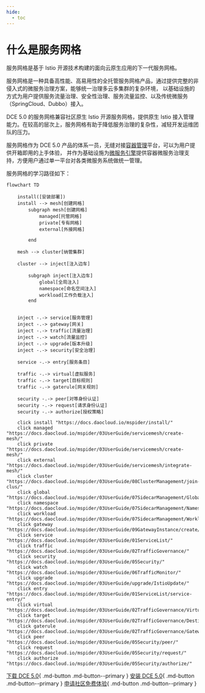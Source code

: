 ```yaml
---
hide:
  - toc
---
```


# 什么是服务网格

服务网格是基于 Istio 开源技术构建的面向云原生应用的下一代服务网格。

服务网格是一种具备高性能、高易用性的全托管服务网格产品，通过提供完整的非侵入式的微服务治理方案，能够统一治理多云多集群的复杂环境，
以基础设施的方式为用户提供服务流量治理、安全性治理、服务流量监控、以及传统微服务（SpringCloud、Dubbo）接入。

DCE 5.0 的服务网格兼容社区原生 Istio 开源服务网格，提供原生 Istio 接入管理能力。在较高的层次上，服务网格有助于降低服务治理的复杂性，减轻开发运维团队的压力。

服务网格作为 DCE 5.0 产品的体系一员，无缝对接[容器管理](../../kpanda/03ProductBrief/WhatisKPanda.md)平台，可以为用户提供开箱即用的上手体验，
并作为基础设施为[微服务引擎](../../skoala/intro/features.md)提供容器微服务治理支持，方便用户通过单一平台对各类微服务系统做统一管理。

服务网格的学习路径如下：

```mermaid
flowchart TD

    install([安装部署])
    install --> mesh[创建网格]
        subgraph mesh[创建网格]
            managed[托管网格]
            private[专有网格]
            external[外接网格]
            
        end

    mesh --> cluster[纳管集群]

    cluster --> inject[注入边车]

        subgraph inject[注入边车]
            global[全局注入]
            namespace[命名空间注入]
            workload[工作负载注入]
        end

    
    inject -.-> service[服务管理]
    inject -.-> gateway[网关]
    inject -.-> traffic[流量治理]
    inject -.-> watch[流量监控]
    inject -.-> upgrade[版本升级]
    inject -.-> security[安全治理]

    service -.-> entry[服务条目]

    traffic -.-> virtual[虚拟服务]
    traffic -.-> target[目标规则]
    traffic -.-> gaterule[网关规则]

    security -.-> peer[对等身份认证]
    security -.-> request[请求身份认证]
    security -.-> authorize[授权策略]

    click install "https://docs.daocloud.io/mspider/install/"
    click managed "https://docs.daocloud.io/mspider/03UserGuide/servicemesh/create-mesh/"
    click private "https://docs.daocloud.io/mspider/03UserGuide/servicemesh/create-mesh/"
    click external "https://docs.daocloud.io/mspider/03UserGuide/servicemesh/integrate-mesh/"
    click cluster "https://docs.daocloud.io/mspider/03UserGuide/08ClusterManagement/join-clus/"
    click global "https://docs.daocloud.io/mspider/03UserGuide/07SidecarManagement/GlobalSidecar/"
    click namespace "https://docs.daocloud.io/mspider/03UserGuide/07SidecarManagement/NamespaceSidecar/"
    click workload "https://docs.daocloud.io/mspider/03UserGuide/07SidecarManagement/WorkloadSidecar/"
    click gateway "https://docs.daocloud.io/mspider/03UserGuide/09GatewayInstance/create/"
    click service "https://docs.daocloud.io/mspider/03UserGuide/01ServiceList/"
    click traffic "https://docs.daocloud.io/mspider/03UserGuide/02TrafficGovernance/"
    click security "https://docs.daocloud.io/mspider/03UserGuide/05Security/"
    click watch "https://docs.daocloud.io/mspider/03UserGuide/06TrafficMonitor/"
    click upgrade "https://docs.daocloud.io/mspider/03UserGuide/upgrade/IstioUpdate/"
    click entry "https://docs.daocloud.io/mspider/03UserGuide/01ServiceList/service-entry/"
    click virtual "https://docs.daocloud.io/mspider/03UserGuide/02TrafficGovernance/VirtualService/"
    click target "https://docs.daocloud.io/mspider/03UserGuide/02TrafficGovernance/DestinationRules/"
    click gaterule "https://docs.daocloud.io/mspider/03UserGuide/02TrafficGovernance/GatewayRules/"
    click peer "https://docs.daocloud.io/mspider/03UserGuide/05Security/peer/"
    click request "https://docs.daocloud.io/mspider/03UserGuide/05Security/request/"
    click authorize "https://docs.daocloud.io/mspider/03UserGuide/05Security/authorize/"
```

[下载 DCE 5.0](../../download/dce5.md){ .md-button .md-button--primary }
[安装 DCE 5.0](../../install/intro.md){ .md-button .md-button--primary }
[申请社区免费体验](../../dce/license0.md){ .md-button .md-button--primary }